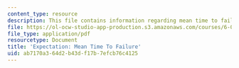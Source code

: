 ```yaml
---
content_type: resource
description: This file contains information regarding mean time to failure.
file: https://ol-ocw-studio-app-production.s3.amazonaws.com/courses/6-042j-mathematics-for-computer-science-spring-2015/ab7170a364d2b43df17b7efcb76c4125_MIT6_042JS15_MeanTimeFailure.pdf
file_type: application/pdf
resourcetype: Document
title: 'Expectation: Mean Time To Failure'
uid: ab7170a3-64d2-b43d-f17b-7efcb76c4125
---
```

